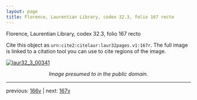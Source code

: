 ```yaml
---
layout: page
title: Florence, Laurentian Library, codex 32.3, folio 167 recto
---
```


Florence, Laurentian Library, codex 32.3, folio 167 recto

Cite this object as `urn:cite2:citelaur:laur32pages.v1:167r`.  The full image is linked to a citation tool you can use to cite regions of the image.

[![laur32_3_00341](http://www.homermultitext.org/iipsrv?IIIF=/project/homer/pyramidal/deepzoom/citelaur/laur32imgs/v1/laur32_3_00341.tif/full/800,/0/default.jpg)](http://www.homermultitext.org/ict2/?urn=urn:cite2:citelaur:laur32imgs.v1:laur32_3_00341) 

<p style="text-align: center; font-style: italic;">Image presumed to in the public domain.</p>

---

previous: [166v](../166v/) | next: [167v](../167v/)